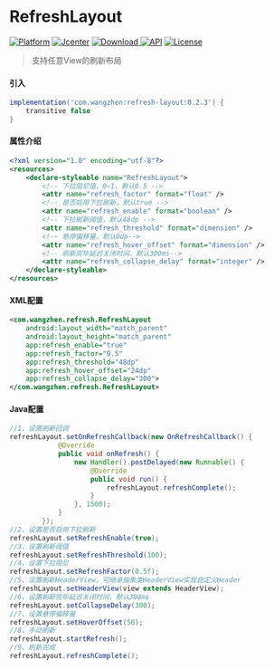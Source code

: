 # RefreshLayout

[![Platform](https://img.shields.io/badge/Platform-Android-00CC00.svg?style=flat)](https://www.android.com)
[![Jcenter](https://img.shields.io/badge/jcenter-RefreshLayout-red.svg?style=flat)](http://jcenter.bintray.com/com/wangzhen/refresh-layout/)
[![Download](https://api.bintray.com/packages/lavalike/maven/refresh-layout/images/download.svg) ](https://bintray.com/lavalike/maven/refresh-layout/_latestVersion)
[![API](https://img.shields.io/badge/API-17%2B-00CC00.svg?style=flat)](https://android-arsenal.com/api?level=17)
[![License](https://img.shields.io/badge/License-Apache%202-337ab7.svg?style=flat)](https://www.apache.org/licenses/LICENSE-2.0)

> 支持任意View的刷新布局

#### 引入
```gradle
implementation('com.wangzhen:refresh-layout:0.2.3') {
    transitive false
}
```

#### 属性介绍
```xml
<?xml version="1.0" encoding="utf-8"?>
<resources>
    <declare-styleable name="RefreshLayout">
        <!-- 下拉阻尼值，0~1，默认0.5 -->
        <attr name="refresh_factor" format="float" />
        <!-- 是否启用下拉刷新，默认true -->
        <attr name="refresh_enable" format="boolean" />
        <!-- 下拉刷新阈值，默认48dp -->
        <attr name="refresh_threshold" format="dimension" />
        <!-- 悬停偏移量，默认0dp-->
        <attr name="refresh_hover_offset" format="dimension" />
        <!-- 刷新完毕延迟关闭时间，默认300ms-->
        <attr name="refresh_collapse_delay" format="integer" />
    </declare-styleable>
</resources>
```


#### XML配置
```xml
<com.wangzhen.refresh.RefreshLayout
    android:layout_width="match_parent"
    android:layout_height="match_parent"
    app:refresh_enable="true"
    app:refresh_factor="0.5"
    app:refresh_threshold="48dp"
    app:refresh_hover_offset="24dp"
    app:refresh_collapse_delay="300">
</com.wangzhen.refresh.RefreshLayout>
```

#### Java配置
```java
//1、设置刷新回调
refreshLayout.setOnRefreshCallback(new OnRefreshCallback() {
            @Override
            public void onRefresh() {
                new Handler().postDelayed(new Runnable() {
                    @Override
                    public void run() {
                        refreshLayout.refreshComplete();
                    }
                }, 1500);
            }
        });
//2、设置是否启用下拉刷新
refreshLayout.setRefreshEnable(true);
//3、设置刷新阈值
refreshLayout.setRefreshThreshold(100);
//4、设置下拉阻尼
refreshLayout.setRefreshFactor(0.5f);
//5、设置刷新HeaderView，可继承抽象类HeaderView实现自定义Header
refreshLayout.setHeaderView(view extends HeaderView);
//6、设置刷新完毕延迟关闭时间，默认300ms
refreshLayout.setCollapseDelay(300);
//7、设置悬停偏移量
refreshLayout.setHoverOffset(50);
//8、手动刷新
refreshLayout.startRefresh();
//9、刷新完成
refreshLayout.refreshComplete();
```